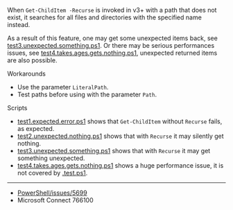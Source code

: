 
When `Get-ChildItem -Recurse` is invoked in v3+ with a path that does not
exist, it searches for all files and directories with the specified name
instead.

As a result of this feature, one may get some unexpected items back, see
[test3.unexpected.something.ps1](test3.unexpected.something.ps1). Or there may be serious performances issues,
see [test4.takes.ages.gets.nothing.ps1](test4.takes.ages.gets.nothing.ps1), unexpected returned items are also
possible.

Workarounds

- Use the parameter `LiteralPath`.
- Test paths before using with the parameter `Path`.

Scripts

- [test1.expected.error.ps1](test1.expected.error.ps1) shows that `Get-ChildItem` without `Recurse` fails, as expected.
- [test2.unexpected.nothing.ps1](test2.unexpected.nothing.ps1) shows that with `Recurse` it may silently get nothing.
- [test3.unexpected.something.ps1](test3.unexpected.something.ps1) shows that with `Recurse` it may get something unexpected.
- [test4.takes.ages.gets.nothing.ps1](test4.takes.ages.gets.nothing.ps1) shows a huge performance issue, it is not covered by [.test.ps1](.test.ps1).

---

- [PowerShell/issues/5699](https://github.com/PowerShell/PowerShell/issues/5699)
- Microsoft Connect 766100

